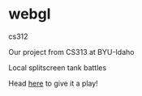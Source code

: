 # webgl
cs312

Our project from CS313 at BYU-Idaho

Local splitscreen tank battles

Head [here](kpwahnl.github.io/webgl/project.html) to give it a play!
